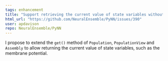 ```yaml
---
tags: enhancement
title: "Support retrieving the current value of state variables without recording"
html_url: "https://github.com/NeuralEnsemble/PyNN/issues/390"
user: apdavison
repo: NeuralEnsemble/PyNN
---
```


I propose to extend the `get()` method of `Population`, `PopulationView` and `Assembly` to allow returning the current value of state variables, such as the membrane potential.
